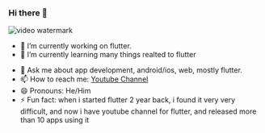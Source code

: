 ### Hi there 👋


![video watermark](https://user-images.githubusercontent.com/91468863/146526437-c246640f-d9ae-4f0d-9177-2d9d7bb9d2b3.png)


<!--
**RaghvendraDev/RaghvendraDev** is a ✨ _special_ ✨ repository because its `README.md` (this file) appears on your GitHub profile.

Here are some ideas to get you started:-->

- 🔭 I’m currently working on flutter.
- 🌱 I’m currently learning many things realted to flutter
<!-- - 👯 I’m looking to collaborate on firebase
- 🤔 I’m looking for help with  -->
- 💬 Ask me about app development, android/ios, web, mostly flutter.
- 📫 How to reach me: [Youtube Channel](https://www.youtube.com/c/CodeAlgo)
- 😄 Pronouns: He/Him
- ⚡ Fun fact: when i started flutter 2 year back, i found it very very difficult, and now i have youtube channel for flutter, and released more than 10 apps using it

